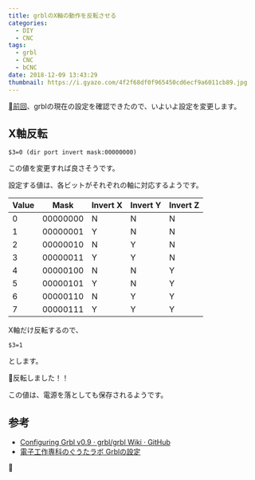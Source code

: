 ```yaml
---
title: grblのX軸の動作を反転させる
categories:
  - DIY
  - CNC
tags:
  - grbl
  - CNC
  - bCNC
date: 2018-12-09 13:43:29
thumbnail: https://i.gyazo.com/4f2f68df0f965450cd6ecf9a6011cb89.jpg
---
```

[前回](/2018/12/08/grbl-default-value/)、grblの現在の設定を確認できたので、いよいよ設定を変更します。

## X軸反転
```
$3=0 (dir port invert mask:00000000)
```
この値を変更すれば良さそうです。

設定する値は、各ビットがそれぞれの軸に対応するようです。

|Value	|Mask	|Invert X	|Invert Y	|Invert Z|
|-------|-------|-----------|-----------|--------|
|0	    |00000000	|N	|N	|N  |
|1	    |00000001	|Y	|N	|N  |
|2	    |00000010	|N	|Y	|N  |
|3	    |00000011	|Y	|Y	|N  |
|4	    |00000100	|N	|N	|Y  |
|5	    |00000101	|Y	|N	|Y  |
|6	    |00000110	|N	|Y	|Y  |
|7	    |00000111	|Y	|Y	|Y  |

X軸だけ反転するので、
```
$3=1
```
とします。

反転しました！！

この値は、電源を落としても保存されるようです。

## 参考
- [Configuring Grbl v0\.9 · grbl/grbl Wiki · GitHub](https://github.com/grbl/grbl/wiki/Configuring-Grbl-v0.9)
- [電子工作専科のぐうたラボ Grblの設定](http://denshikousakusenka.blog.fc2.com/blog-entry-92.html)

